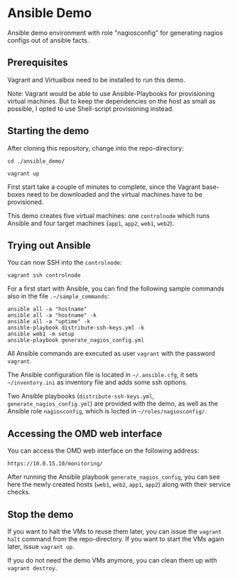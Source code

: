 # Ansible Demo

 Ansible demo environment with role "nagiosconfig" for generating nagios configs out of ansible facts.

## Prerequisites

Vagrant and Virtualbox need to be installed to run this demo.

Note: Vagrant would be able to use Ansible-Playbooks for provisioning virtual machines. But to keep the dependencies on the host as small as possible, I opted to use Shell-script provisioning instead.

## Starting the demo

After cloning this repository, change into the repo-directory:
```
cd ./ansible_demo/

vagrant up
```

First start take a couple of minutes to complete, since the Vagrant base-boxes need to be downloaded and the virtual machines have to be provisioned.

This demo creates five virtual machines: one `controlnode` which runs Ansible and four target machines (`app1`, `app2`, `web1`, `web2`).

## Trying out Ansible

You can now SSH into the `controlnode`:

```
vagrant ssh controlnode
```

For a first start with Ansible, you can find the following sample commands also in the file `.~/sample_commands`:

```
ansible all -a "hostname"
ansible all -a "hostname" -k
ansible all -a "uptime" -k
ansible-playbook distribute-ssh-keys.yml -k
ansible web1 -m setup
ansible-playbook generate_nagios_config.yml
```

All Ansible commands are executed as user `vagrant` with the password `vagrant`.

The Ansible configuration file is located in `~/.ansible.cfg`, it sets `~/inventory.ini` as inventory file and adds some ssh options.

Two Ansible playbooks (`distribute-ssh-keys.yml`, `generate_nagios_config.yml`) are provided with the demo, as well as the Ansible role `nagiosconfig`, which is locted in `~/roles/nagiosconfig/`.

## Accessing the OMD web interface

You can access the OMD web interface on the following address:
```
https://10.0.15.10/monitoring/
```

After running the Ansible playbook `generate_nagios_config`, you can see here the newly created hosts (`web1`, `web2`, `app1`, `app2`) along with their service checks.

## Stop the demo

If you want to halt the VMs to reuse them later, you can issue the `vagrant halt` command from the repo-directory. If you want to start the VMs again later, issue `vagrant up`.

If you do not need the demo VMs anymore, you can clean them up with `vagrant destroy`.
